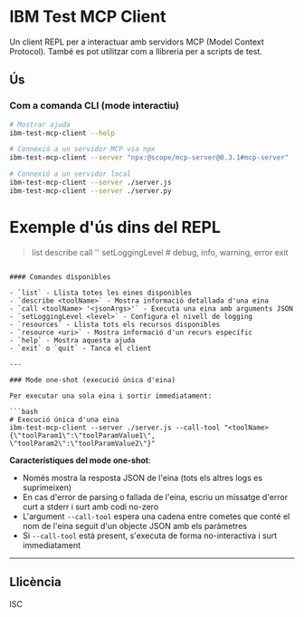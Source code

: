 # IBM Test MCP Client

Un client REPL per a interactuar amb servidors MCP (Model Context Protocol). També es pot utilitzar com a llibreria per a scripts de test.

## Ús

### Com a comanda CLI (mode interactiu)

```bash
# Mostrar ajuda
ibm-test-mcp-client --help

# Connexió a un servidor MCP via npx
ibm-test-mcp-client --server "npx:@scope/mcp-server@0.3.1#mcp-server"

# Connexió a un servidor local
ibm-test-mcp-client --server ./server.js
ibm-test-mcp-client --server ./server.py
```

# Exemple d'ús dins del REPL
> list
> describe <toolName>
> call <toolName> '<jsonArgs>'
> setLoggingLevel <level> # debug, info, warning, error
> exit
```

#### Comandes disponibles

- `list` - Llista totes les eines disponibles
- `describe <toolName>` - Mostra informació detallada d'una eina
- `call <toolName> '<jsonArgs>'` - Executa una eina amb arguments JSON
- `setLoggingLevel <level>` - Configura el nivell de logging
- `resources` - Llista tots els recursos disponibles
- `resource <uri>` - Mostra informació d'un recurs específic
- `help` - Mostra aquesta ajuda
- `exit` o `quit` - Tanca el client

---

### Mode one-shot (execució única d'eina)

Per executar una sola eina i sortir immediatament:

```bash
# Execució única d'una eina
ibm-test-mcp-client --server ./server.js --call-tool "<toolName> {\"toolParam1\":\"toolParamValue1\", \"toolParam2\":\"toolParamValue2\"}"
```

**Característiques del mode one-shot**:
- Només mostra la resposta JSON de l'eina (tots els altres logs es suprimeixen)
- En cas d'error de parsing o fallada de l'eina, escriu un missatge d'error curt a stderr i surt amb codi no-zero
- L'argument `--call-tool` espera una cadena entre cometes que conté el nom de l'eina seguit d'un objecte JSON amb els paràmetres
- Si `--call-tool` està present, s'executa de forma no-interactiva i surt immediatament

---

## Llicència

ISC
